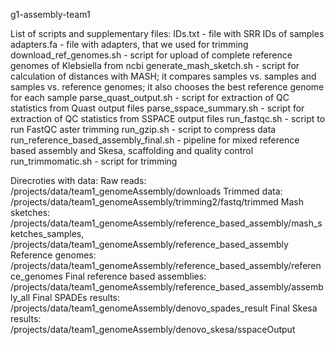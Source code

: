 g1-assembly-team1

List of scripts and supplementary files:
IDs.txt - file with SRR IDs of samples
adapters.fa - file with adapters, that we used for trimming
download_ref_genomes.sh - script for upload of complete reference genomes of Klebsiella from ncbi
generate_mash_sketch.sh - script for calculation of distances with MASH; it compares samples vs. samples and samples vs. reference genomes; it also chooses the best reference genome for each sample
parse_quast_output.sh - script for extraction of QC statistics from Quast output files
parse_sspace_summary.sh - script for extraction of QC statistics from SSPACE output files
run_fastqc.sh - script to run FastQC aster trimming
run_gzip.sh - script to compress data
run_reference_based_assembly_final.sh - pipeline for mixed reference based assembly and Skesa, scaffolding and quality control
run_trimmomatic.sh - script for trimming

Direcroties with data:
Raw reads: /projects/data/team1_genomeAssembly/downloads
Trimmed data: /projects/data/team1_genomeAssembly/trimming2/fastq/trimmed
Mash sketches: /projects/data/team1_genomeAssembly/reference_based_assembly/mash_sketches_samples, /projects/data/team1_genomeAssembly/reference_based_assembly
Reference genomes: /projects/data/team1_genomeAssembly/reference_based_assembly/reference_genomes
Final reference based assemblies: /projects/data/team1_genomeAssembly/reference_based_assembly/assembly_all
Final SPADEs results: /projects/data/team1_genomeAssembly/denovo_spades_result
Final Skesa results: /projects/data/team1_genomeAssembly/denovo_skesa/sspaceOutput
